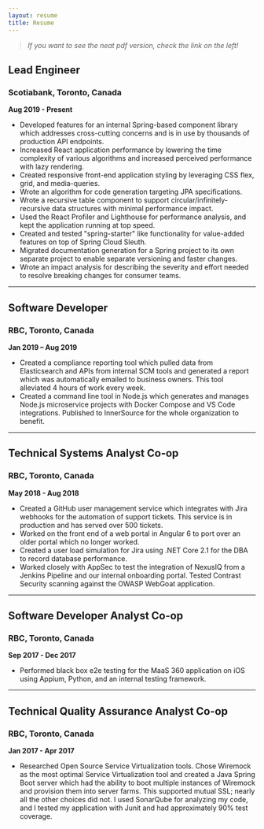```yaml
---
layout: resume
title: Resume
---
```


> _If you want to see the neat pdf version, check the link on the left!_

## Lead Engineer

### Scotiabank, Toronto, Canada

__Aug 2019 - Present__


- Developed features for an internal Spring-based component library which addresses cross-cutting concerns and is in use by thousands of production API endpoints.
- Increased React application performance by lowering the time complexity of various algorithms and increased perceived performance with lazy rendering.
- Created responsive front-end application styling by leveraging CSS flex, grid, and media-queries.
- Wrote an algorithm for code generation targeting JPA specifications.
- Wrote a recursive table component to support circular/infinitely-recursive data structures with minimal performance impact.
- Used the React Profiler and Lighthouse for performance analysis, and kept the application running at top speed.
- Created and tested "spring-starter" like functionality for value-added features on top of Spring Cloud Sleuth.
- Migrated documentation generation for a Spring project to its own separate project to enable separate versioning and faster changes.
- Wrote an impact analysis for describing the severity and effort needed to resolve breaking changes for consumer teams.

----

## Software Developer

### RBC, Toronto, Canada

__Jan 2019 – Aug 2019__

- Created a compliance reporting tool which pulled data from Elasticsearch and APIs from internal SCM tools and generated a report which was automatically emailed to business owners. This tool alleviated 4 hours of work every week.
- Created a command line tool in Node.js which generates and manages Node.js microservice projects with Docker Compose and VS Code integrations. Published to InnerSource for the whole organization to benefit.

----

## Technical Systems Analyst Co-op

### RBC, Toronto, Canada

__May 2018 - Aug 2018__

- Created a GitHub user management service which integrates with Jira webhooks for the automation of support tickets. This service is in production and has served over 500 tickets.
- Worked on the front end of a web portal in Angular 6 to port over an older portal which no longer worked.
- Created a user load simulation for Jira using .NET Core 2.1 for the DBA to record database performance.
- Worked closely with AppSec to test the integration of NexusIQ from a Jenkins Pipeline and our internal onboarding portal. Tested Contrast Security scanning against the OWASP WebGoat application.

----

## Software Developer Analyst Co-op

### RBC, Toronto, Canada

__Sep 2017 - Dec 2017__

- Performed black box e2e testing for the MaaS 360 application on iOS using Appium, Python, and an internal testing framework.

----

## Technical Quality Assurance Analyst Co-op

### RBC, Toronto, Canada

__Jan 2017 - Apr 2017__

- Researched Open Source Service Virtualization tools. Chose Wiremock as the most optimal Service Virtualization tool and created a Java Spring Boot server which had the ability to boot multiple instances of Wiremock and provision them into server farms. This supported mutual SSL; nearly all the other choices did not. I used SonarQube for analyzing my code, and I tested my application with Junit and had approximately 90% test coverage.
